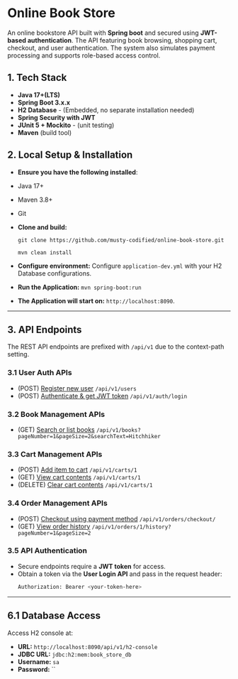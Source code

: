 # Online Book Store

An online bookstore API built with **Spring boot** and secured using **JWT-based authentication**. The API featuring book browsing, shopping cart, checkout, and user authentication. 
The system also simulates payment processing and supports role-based access control.

## 1. Tech Stack ##

- **Java 17+(LTS)** 
- **Spring Boot 3.x.x** 
- **H2 Database** - (Embedded, no separate installation needed)
- **Spring Security with JWT** 
- **JUnit 5 + Mockito** - (unit testing)
- **Maven** (build tool)


## 2. Local Setup & Installation ##
- **Ensure you have the following installed**:

- Java 17+
- Maven 3.8+
- Git

- **Clone and build:**

  `git clone https://github.com/musty-codified/online-book-store.git`

  `mvn clean install`

- **Configure environment:**  Configure `application-dev.yml` with your H2 Database configurations.

- **Run the Application:** `mvn spring-boot:run`

- **The Application will start on:** `http://localhost:8090`.

---

## 3. API Endpoints ##

The REST API endpoints are prefixed with `/api/v1` due to the context-path setting.

### 3.1 User Auth APIs ###

- (POST) [Register new user](http://localhost:8090/api/v1/users) `/api/v1/users`
- (POST) [Authenticate & get JWT token](http://localhost:8090/api/v1/auth/login) `/api/v1/auth/login`

### 3.2 Book Management APIs ###

- (GET) [Search or list books](http://localhost:8090/api/v1/books) `/api/v1/books?pageNumber=1&pageSize=2&searchText=Hitchhiker`

### 3.3 Cart Management APIs ###

- (POST) [Add item to cart](http://localhost:8090/api/v1/carts/{userId}) `/api/v1/carts/1`
- (GET) [View cart contents](http://localhost:8090/api/v1/carts/{userId}) `/api/v1/carts/1`
- (DELETE) [Clear cart contents](http://localhost:8090/api/v1/carts/{userId}) `/api/v1/carts/1`

### 3.4 Order Management APIs ###

- (POST) [Checkout using payment method](http://localhost:8090/api/v1/orders/checkout) `/api/v1/orders/checkout/`
- (GET) [View order history](http://localhost:8090/api/v1/orders/{userId}/history) `/api/v1/orders/1/history?pageNumber=1&pageSize=2`

### 3.5 API Authentication

- Secure endpoints require a **JWT token** for access.
- Obtain a token via the **User Login API** and pass in the request header:
  ```sh
  Authorization: Bearer <your-token-here>
  ```
---

## 6.1 Database Access ##

Access H2 console at:

- **URL:** `http://localhost:8090/api/v1/h2-console`
- **JDBC URL:** `jdbc:h2:mem:book_store_db`
- **Username:** `sa`
- **Password:** ``





